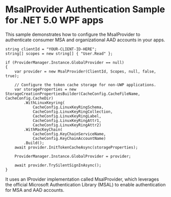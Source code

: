 # MsalProvider Authentication Sample for .NET 5.0 WPF apps

This sample demonstrates how to configure the MsalProvider to authenticate consumer MSA and organizational AAD accounts in your apps.

```
string clientId = "YOUR-CLIENT-ID-HERE";
string[] scopes = new string[] { "User.Read" };

if (ProviderManager.Instance.GlobalProvider == null)
{
    var provider = new MsalProvider(ClientId, Scopes, null, false, true);

    // Configure the token cache storage for non-UWP applications.
    var storageProperties = new StorageCreationPropertiesBuilder(CacheConfig.CacheFileName, CacheConfig.CacheDir)
        .WithLinuxKeyring(
            CacheConfig.LinuxKeyRingSchema,
            CacheConfig.LinuxKeyRingCollection,
            CacheConfig.LinuxKeyRingLabel,
            CacheConfig.LinuxKeyRingAttr1,
            CacheConfig.LinuxKeyRingAttr2)
        .WithMacKeyChain(
            CacheConfig.KeyChainServiceName,
            CacheConfig.KeyChainAccountName)
        .Build();
    await provider.InitTokenCacheAsync(storageProperties);

    ProviderManager.Instance.GlobalProvider = provider;

    await provider.TrySilentSignInAsync();
}
```

It uses an IProvider implementation called MsalProvider, which leverages the official Microsoft Authentication Library (MSAL)
to enable authentication for MSA and AAD accounts.
